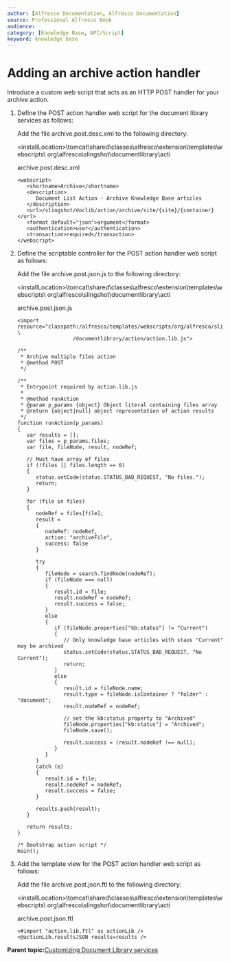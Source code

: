 ```yaml
---
author: [Alfresco Documentation, Alfresco Documentation]
source: Professional Alfresco Book
audience: 
category: [Knowledge Base, API/Script]
keyword: knowledge base
---
```


# Adding an archive action handler

Introduce a custom web script that acts as an HTTP POST handler for your archive action.

1.  Define the POST action handler web script for the document library services as follows:

    Add the file archive.post.desc.xml to the following directory:

    <installLocation\>\\tomcat\\shared\\classes\\alfresco\\extension\\templates\\webscripts\\ org\\alfresco\\slingshot\\documentlibrary\\acti

    archive.post.desc.xml

    ```
    <webscript>
       <shortname>Archive</shortname>
       <description>
          Document List Action - Archive Knowledge Base articles
       </description>
       <url>/slingshot/doclib/action/archive/site/{site}/{container}</url>
       <format default="json">argument</format>
       <authentication>user</authentication>
       <transaction>required</transaction>
    </webscript>
    ```

2.  Define the scriptable controller for the POST action handler web script as follows:

    Add the file archive.post.json.js to the following directory:

    <installLocation\>\\tomcat\\shared\\classes\\alfresco\\extension\\templates\\webscripts\\ org\\alfresco\\slingshot\\documentlibrary\\acti

    archive.post.json.js

    ```
    <import resource="classpath:/alfresco/templates/webscripts/org/alfresco/slingshot \
                      /documentlibrary/action/action.lib.js">
    
    /**
     * Archive multiple files action
     * @method POST
     */
    
    /**
     * Entrypoint required by action.lib.js
     * 
     * @method runAction
     * @param p_params {object} Object literal containing files array
     * @return {object|null} object representation of action results
     */
    function runAction(p_params)
    {
       var results = [];
       var files = p_params.files;
       var file, fileNode, result, nodeRef;
    
       // Must have array of files
       if (!files || files.length == 0)
       {
          status.setCode(status.STATUS_BAD_REQUEST, "No files.");
          return;
       }
    
       for (file in files)
       {
          nodeRef = files[file];
          result =
          {
             nodeRef: nodeRef,
             action: "archiveFile",
             success: false
          }
    
          try
          {
             fileNode = search.findNode(nodeRef);
             if (fileNode === null)
             {
                result.id = file;
                result.nodeRef = nodeRef;
                result.success = false;
             }
             else
             {
                if (fileNode.properties["kb:status"] != "Current")
                {
                   // Only knowledge base articles with staus "Current" may be archived
                   status.setCode(status.STATUS_BAD_REQUEST, "No Current");
                   return;
                }
                else
                {
                   result.id = fileNode.name;
                   result.type = fileNode.isContainer ? "folder" : "document";
                   result.nodeRef = nodeRef;
                   
                   // set the kb:status property to "Archived"
                   fileNode.properties["kb:status"] = "Archived";
                   fileNode.save();
                   
                   result.success = (result.nodeRef !== null);
                }
             }
          }
          catch (e)
          {
             result.id = file;
             result.nodeRef = nodeRef;
             result.success = false;
          }
    
          results.push(result);
       }
    
       return results;
    }
    
    /* Bootstrap action script */
    main();
    ```

3.  Add the template view for the POST action handler web script as follows:

    Add the file archive.post.json.ftl to the following directory:

    <installLocation\>\\tomcat\\shared\\classes\\alfresco\\extension\\templates\\webscripts\\ org\\alfresco\\slingshot\\documentlibrary\\acti

    archive.post.json.ftl

    ```
    <#import "action.lib.ftl" as actionLib />
    <@actionLib.resultsJSON results=results />
    ```


**Parent topic:**[Customizing Document Library services](../tasks/kb-code-doclibrary.md)

